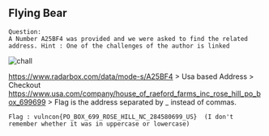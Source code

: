 ## Flying Bear 
```
Question:
A Number A25BF4 was provided and we were asked to find the related address. Hint : One of the challenges of the author is linked
```
![chall](https://github.com/RDxR10/CTF-Writeups-1/blob/master/VulnconCTF/OSINT/Flying%20Bear/Screenshot_20201220-174232.png)


https://www.radarbox.com/data/mode-s/A25BF4 > Usa based Address > Checkout https://www.usa.com/company/house_of_raeford_farms_inc_rose_hill_po_box_699699 > Flag is the address separated by _ instead of commas.

```
Flag : vulncon{PO_BOX_699_ROSE_HILL_NC_284580699_US}  (I don't remember whether it was in uppercase or lowercase)
```
